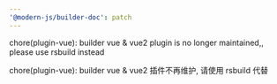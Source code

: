 ```yaml
---
'@modern-js/builder-doc': patch
---
```


chore(plugin-vue): builder vue & vue2 plugin is no longer maintained,, please use rsbuild instead

chore(plugin-vue): builder vue & vue2  插件不再维护, 请使用 rsbuild 代替
